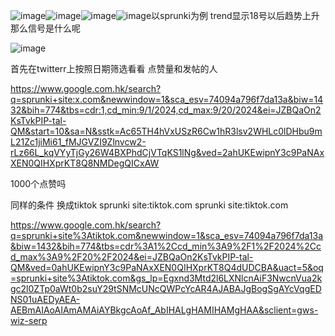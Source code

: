 ![image](https://github.com/user-attachments/assets/60f387dc-2065-41d9-9f38-183436e3841d)![image](https://github.com/user-attachments/assets/88ff36ae-471b-41ca-8009-8be30ea2cc49)![image](https://github.com/user-attachments/assets/d598603e-d848-4dbe-acee-13bc79f2605b)![image](https://github.com/user-attachments/assets/e92df25d-375c-4c7c-92cd-8b4246e9b634)以sprunki为例 trend显示18号以后趋势上升 那么信号是什么呢




![image](https://github.com/user-attachments/assets/232dfd29-6f56-4a8d-a28e-ed27a2eaac1d)



首先在twitterr上按照日期筛选看看 点赞量和发帖的人 


https://www.google.com.hk/search?q=sprunki+site:x.com&newwindow=1&sca_esv=74094a796f7da13a&biw=1432&bih=774&tbs=cdr:1,cd_min:9/1/2024,cd_max:9/20/2024&ei=JZBQaOn2KsTvkPIP-tal-QM&start=10&sa=N&sstk=Ac65TH4hVxUSzR6Cw1hR3lsv2WHLc0lDHbu9mL21Zc1jiMi61_fMJGVZI9Zlnvcw2-rLz66L_kqVYyTjGy26W4BXPhdCjVTqKS1lNg&ved=2ahUKEwipnY3c9PaNAxXEN0QIHXprKT8Q8NMDegQICxAW

1000个点赞吗

同样的条件 换成tiktok
sprunki site:tiktok.com
sprunki site:tiktok.com

https://www.google.com.hk/search?q=sprunki+site%3Atiktok.com&newwindow=1&sca_esv=74094a796f7da13a&biw=1432&bih=774&tbs=cdr%3A1%2Ccd_min%3A9%2F1%2F2024%2Ccd_max%3A9%2F20%2F2024&ei=JZBQaOn2KsTvkPIP-tal-QM&ved=0ahUKEwipnY3c9PaNAxXEN0QIHXprKT8Q4dUDCBA&uact=5&oq=sprunki+site%3Atiktok.com&gs_lp=Egxnd3Mtd2l6LXNlcnAiF3NwcnVua2kgc2l0ZTp0aWt0b2suY29tSNMcUNcQWPcYcAR4AJABAJgBogSgAYcVqgEDNS01uAEDyAEA-AEBmAIAoAIAmAMAiAYBkgcAoAf_AbIHALgHAMIHAMgHAA&sclient=gws-wiz-serp
